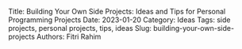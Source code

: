 Title: Building Your Own Side Projects: Ideas and Tips for Personal Programming Projects
Date: 2023-01-20
Category: Ideas
Tags: side projects, personal projects, tips, ideas
Slug: building-your-own-side-projects
Authors: Fitri Rahim